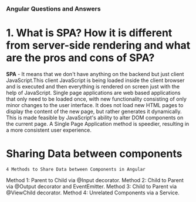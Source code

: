 ### Angular Questions and Answers

# **1. What is SPA? How it is different from server-side rendering and what are the pros and cons of SPA?**
  **SPA** - It means that we don't have anything on the backend but just client JavaScript.This client JavaScript is being loaded       inside the client browser and is executed and then everything is rendered on screen just with the help of JavaScript.
  Single page applications are web based applications that only need to be loaded once, with new functionality consisting of only minor changes to the user interface. It does not load new HTML pages to display the content of the new page, but rather generates it dynamically. This is made feasible by JavaScript's ability to alter DOM components on the current page. A Single Page Application method is speedier, resulting in a more consistent user experience.


  # Sharing Data between components

    4 Methods to Share Data between Components in Angular
  Method 1: Parent to Child via @Input decorator.
  Method 2: Child to Parent via @Output decorator and EventEmitter.
  Method 3: Child to Parent via @ViewChild decorator.
  Method 4: Unrelated Components via a Service.



     


